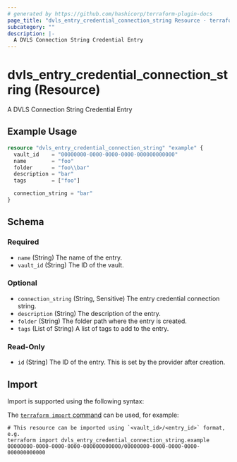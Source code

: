```yaml
---
# generated by https://github.com/hashicorp/terraform-plugin-docs
page_title: "dvls_entry_credential_connection_string Resource - terraform-provider-dvls"
subcategory: ""
description: |-
  A DVLS Connection String Credential Entry
---
```


# dvls_entry_credential_connection_string (Resource)

A DVLS Connection String Credential Entry

## Example Usage

```terraform
resource "dvls_entry_credential_connection_string" "example" {
  vault_id    = "00000000-0000-0000-0000-000000000000"
  name        = "foo"
  folder      = "foo\\bar"
  description = "bar"
  tags        = ["foo"]

  connection_string = "bar"
}
```

<!-- schema generated by tfplugindocs -->
## Schema

### Required

- `name` (String) The name of the entry.
- `vault_id` (String) The ID of the vault.

### Optional

- `connection_string` (String, Sensitive) The entry credential connection string.
- `description` (String) The description of the entry.
- `folder` (String) The folder path where the entry is created.
- `tags` (List of String) A list of tags to add to the entry.

### Read-Only

- `id` (String) The ID of the entry. This is set by the provider after creation.

## Import

Import is supported using the following syntax:

The [`terraform import` command](https://developer.hashicorp.com/terraform/cli/commands/import) can be used, for example:

```shell
# This resource can be imported using `<vault_id>/<entry_id>` format, e.g.
terraform import dvls_entry_credential_connection_string.example 00000000-0000-0000-0000-000000000000/00000000-0000-0000-0000-000000000000
```
